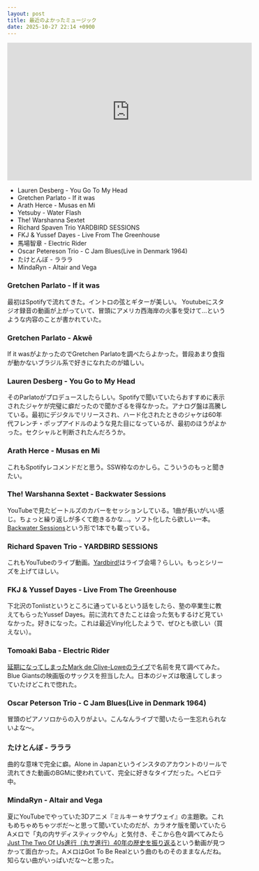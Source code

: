 ```yaml
---
layout: post
title: 最近のよかったミュージック
date: 2025-10-27 22:14 +0900
---
```


<iframe width="560" height="315" src="https://www.youtube.com/embed/videoseries?si=qAxNXuhaSswvkFth&amp;list=PLAPMZe0_A_aaojlU8_1Tj4oolJZoynt7y" title="YouTube video player" frameborder="0" allow="accelerometer; autoplay; clipboard-write; encrypted-media; gyroscope; picture-in-picture; web-share" referrerpolicy="strict-origin-when-cross-origin" allowfullscreen></iframe>

- Lauren Desberg - You Go To My Head
- Gretchen Parlato - If it was
- Arath Herce - Musas en Mi
- Yetsuby - Water Flash
- The! Warshanna Sextet
- Richard Spaven Trio YARDBIRD SESSIONS
- FKJ & Yussef Dayes - Live From The Greenhouse
- 馬場智章 - Electric Rider
- Oscar Petereson Trio - C Jam Blues(Live in Denmark 1964)
- たけとんぼ - ラララ
- MindaRyn - Altair and Vega

### Gretchen Parlato - If it was

最初はSpotifyで流れてきた。イントロの弦とギターが美しい。
Youtubeにスタジオ録音の動画が上がっていて、冒頭にアメリカ西海岸の火事を受けて…というような内容のことが書かれていた。

### Gretchen Parlato - Akwê

If it wasがよかったのでGretchen Parlatoを調べたらよかった。普段あまり食指が動かないブラジル系で好きになれたのが嬉しい。

### Lauren Desberg - You Go to My Head

そのParlatoがプロデュースしたらしい。Spotifyで聞いていたらおすすめに表示されたジャケが完璧に癖だったので聞かざるを得なかった。アナログ盤は高騰している。最初にデジタルでリリースされ、ハード化されたときのジャケは60年代フレンチ・ポップアイドルのような見た目になっているが、最初のほうがよかった。セクシャルと判断されたんだろうか。

### Arath Herce - Musas en Mi

これもSpotifyレコメンドだと思う。SSW枠なのかしら。こういうのもっと聞きたい。

### The! Warshanna Sextet - Backwater Sessions 
YouTubeで見たビートルズのカバーをセッションしている。1曲が長いがいい感じ。ちょっと繰り返しが多くて飽きるかな…。ソフト化したら欲しい一本。[Backwater Sessions](https://www.youtube.com/watch?v=Awm_Ca7Fe1o)という形で1本でも載っている。


### Richard Spaven Trio - YARDBIRD SESSIONS

これもYouTubeのライブ動画。[Yardbird!](https://www.yardbirdcardiff.co.uk/)はライブ会場？らしい。もっとシリーズを上げてほしい。

### FKJ & Yussef Dayes - Live From The Greenhouse

下北沢のTonlistというところに通っているという話をしたら、塾の卒業生に教えてもらったYussef Dayes。前に流れてきたことは会った気もするけど見ていなかった。好きになった。これは最近Vinyl化したようで、ぜひとも欲しい（買えない）。

### Tomoaki Baba - Electric Rider
[延期になってしまったMark de Clive-Loweのライブ](https://www.nrfsbar.com/events/mark-de-clive-lowe-live-in-tokyo-2)で名前を見て調べてみた。Blue Giantsの映画版のサックスを担当した人。日本のジャズは敬遠してしまっていたけどこれで惚れた。

### Oscar Peterson Trio - C Jam Blues(Live in Denmark 1964)

冒頭のピアノソロからの入りがよい。こんなんライブで聞いたら一生忘れられないよな～。


### たけとんぼ - ラララ

曲的な意味で完全に癖。Alone in Japanというインスタのアカウントのリールで流れてきた動画のBGMに使われていて、完全に好きなタイプだった。ヘビロテ中。


### MindaRyn - Altair and Vega

夏にYouTubeでやっていた3Dアニメ『ミルキー☆サブウェイ』の主題歌。これもめちゃめちゃツボだ～と思って聞いていたのだが、カラオケ版を聞いていたらAメロで「丸の内サディスティックやん」と気付き、そこから色々調べてみたら[Just The Two Of Us進行（丸サ進行）40年の歴史を振り返る](https://www.youtube.com/watch?v=yNEBdCWgBts)という動画が見つかって面白かった。AメロはGot To Be Realという曲のものそのままなんだね。知らない曲がいっぱいだな～と思った。